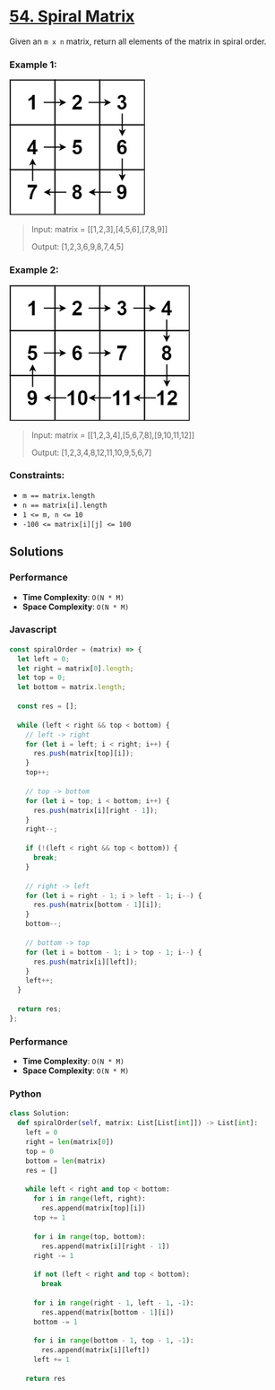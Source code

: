 # [54. Spiral Matrix](https://leetcode.com/problems/spiral-matrix/description/)

Given an `m x n` matrix, return all elements of the matrix in spiral order.


### Example 1:
![](./images/spiral1.jpg)
> Input: matrix = [[1,2,3],[4,5,6],[7,8,9]]
>
> Output: [1,2,3,6,9,8,7,4,5]


### Example 2:
![](./images/spiral.jpg)
> Input: matrix = [[1,2,3,4],[5,6,7,8],[9,10,11,12]]
>
> Output: [1,2,3,4,8,12,11,10,9,5,6,7]


### Constraints:
- `m == matrix.length`
- `n == matrix[i].length`
- `1 <= m, n <= 10`
- `-100 <= matrix[i][j] <= 100`


## Solutions

### Performance

- **Time Complexity**: `O(N * M)`
- **Space Complexity**: `O(N * M)`

### Javascript
```javascript
const spiralOrder = (matrix) => {
  let left = 0;
  let right = matrix[0].length;
  let top = 0;
  let bottom = matrix.length;

  const res = [];

  while (left < right && top < bottom) {
    // left -> right
    for (let i = left; i < right; i++) {
      res.push(matrix[top][i]);
    }
    top++;

    // top -> bottom
    for (let i = top; i < bottom; i++) {
      res.push(matrix[i][right - 1]);
    }
    right--;

    if (!(left < right && top < bottom)) {
      break;
    }

    // right -> left
    for (let i = right - 1; i > left - 1; i--) {
      res.push(matrix[bottom - 1][i]);
    }
    bottom--;
    
    // bottom -> top
    for (let i = bottom - 1; i > top - 1; i--) {
      res.push(matrix[i][left]);
    }
    left++;
  }

  return res;
};
```

### Performance

- **Time Complexity**: `O(N * M)`
- **Space Complexity**: `O(N * M)`

### Python
```python
class Solution:
  def spiralOrder(self, matrix: List[List[int]]) -> List[int]:
    left = 0
    right = len(matrix[0])
    top = 0
    bottom = len(matrix)
    res = []
    
    while left < right and top < bottom:
      for i in range(left, right):
        res.append(matrix[top][i])
      top += 1
      
      for i in range(top, bottom):
        res.append(matrix[i][right - 1])
      right -= 1
      
      if not (left < right and top < bottom):
        break
      
      for i in range(right - 1, left - 1, -1):
        res.append(matrix[bottom - 1][i])
      bottom -= 1
      
      for i in range(bottom - 1, top - 1, -1):
        res.append(matrix[i][left])
      left += 1
      
    return res
```